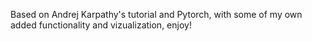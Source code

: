 Based on Andrej Karpathy's tutorial and Pytorch, with some of my own added functionality and vizualization, enjoy!
